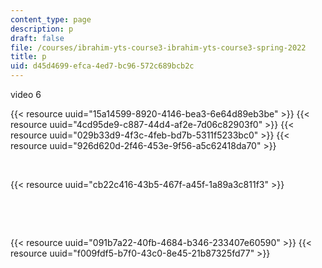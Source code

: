 ```yaml
---
content_type: page
description: p
draft: false
file: /courses/ibrahim-yts-course3-ibrahim-yts-course3-spring-2022
title: p
uid: d45d4699-efca-4ed7-bc96-572c689bcb2c
---
```

video 6

{{< resource uuid="15a14599-8920-4146-bea3-6e64d89eb3be" >}}
{{< resource uuid="4cd95de9-c887-44d4-af2e-7d06c82903f0" >}}
{{< resource uuid="029b33d9-4f3c-4feb-bd7b-5311f5233bc0" >}}
{{< resource uuid="926d620d-2f46-453e-9f56-a5c62418da70" >}}

 

{{< resource uuid="cb22c416-43b5-467f-a45f-1a89a3c811f3" >}}

 

 

{{< resource uuid="091b7a22-40fb-4684-b346-233407e60590" >}}
{{< resource uuid="f009fdf5-b7f0-43c0-8e45-21b87325fd77" >}}